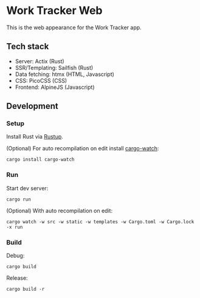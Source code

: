 # Work Tracker Web

This is the web appearance for the Work Tracker app.

## Tech stack

- Server: Actix (Rust)
- SSR/Templating: Sailfish (Rust)
- Data fetching: htmx (HTML, Javascript)
- CSS: PicoCSS (CSS)
- Frontend: AlpineJS (Javascript)

## Development

### Setup

Install Rust via [Rustup](https://rustup.rs/).

(Optional) For auto recompilation on edit install [cargo-watch](https://github.com/watchexec/cargo-watch):

```shell
cargo install cargo-watch
```

### Run

Start dev server:

```shell
cargo run
```

(Optional) With auto recompilation on edit:

```shell
cargo watch -w src -w static -w templates -w Cargo.toml -w Cargo.lock -x run
```

### Build

Debug:

```shell
cargo build
```

Release:

```shell
cargo build -r
```
